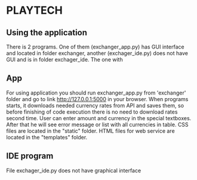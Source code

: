 # PLAYTECH



## Using the application

There is 2 programs. One of them (exchanger_app.py) has GUI interface and located in folder exchanger, another (exchager_ide.py) does not have GUI and is in folder exchager_ide. The one with 

## App

For using application you should run exchanger_app.py from 'exchanger' folder and go to link http://127.0.0.1:5000 in your browser. When programs starts, it downloads needed currency rates from API and saves them, so before finishing of code execution there is no need to download rates second time. User can enter amount and currency in the special textboxes. After that he will see error message or list with all currencies in table. CSS files are located in the "static" folder. HTML files for web service are located in the "templates" folder.


## IDE program

File exchager_ide.py does not have graphical interface

